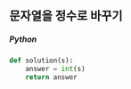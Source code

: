 ## 문자열을 정수로 바꾸기

##### Python

```python
def solution(s):
    answer = int(s)
    return answer
```
